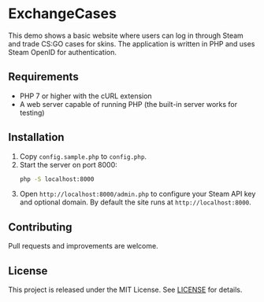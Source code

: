 # ExchangeCases

This demo shows a basic website where users can log in through Steam and trade CS:GO cases for skins. The application is written in PHP and uses Steam OpenID for authentication.

## Requirements

- PHP 7 or higher with the cURL extension
- A web server capable of running PHP (the built-in server works for testing)

## Installation

1. Copy `config.sample.php` to `config.php`.
2. Start the server on port 8000:
   ```bash
   php -S localhost:8000
   ```
3. Open `http://localhost:8000/admin.php` to configure your Steam API key and optional domain. By default the site runs at `http://localhost:8000`.

## Contributing

Pull requests and improvements are welcome.

## License

This project is released under the MIT License. See [LICENSE](LICENSE) for details.
